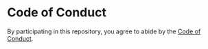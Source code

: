 # Code of Conduct

By participating in this repository, you agree to abide by the
[Code of Conduct](https://cratercrash.space/legal/webcod).
